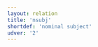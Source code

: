 ```yaml
---
layout: relation
title: 'nsubj'
shortdef: 'nominal subject'
udver: '2'
---
```

<!-- Interlanguage links updated Út zář 29 18:41:28 CEST 2020 -->
